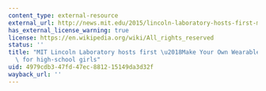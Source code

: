 ```yaml
---
content_type: external-resource
external_url: http://news.mit.edu/2015/lincoln-laboratory-hosts-first-make-your-own-wearables-workshop-high-school-girls-0114
has_external_license_warning: true
license: https://en.wikipedia.org/wiki/All_rights_reserved
status: ''
title: "MIT Lincoln Laboratory hosts first \u2018Make Your Own Wearables\u2019 workshop\
  \ for high-school girls"
uid: 4979cdb3-47fd-47ec-8812-15149da3d32f
wayback_url: ''
---
```


